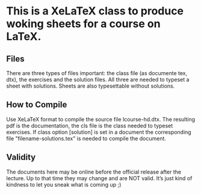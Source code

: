 # This is a XeLaTeX class to produce woking sheets for a course on LaTeX.

## Files
There are three types of files important: the class file (as documente tex, dtx), the exercises and the solution files. All three are needed to typeset a sheet with solutions. Sheets are also typesettable without solutions.

## How to Compile
Use XeLaTeX format to compile the source file lcourse-hd.dtx. The resulting pdf is the documentation, the cls file is the class needed to typeset exercises. If class option [solution] is set in a document the corresponding file "filename-solutions.tex" is needed to compile the document.

## Validity
The documents here may be online before the official release after the lecture. Up to that time they may change and are NOT valid. It’s just kind of kindness to let you sneak what is coming up ;)
